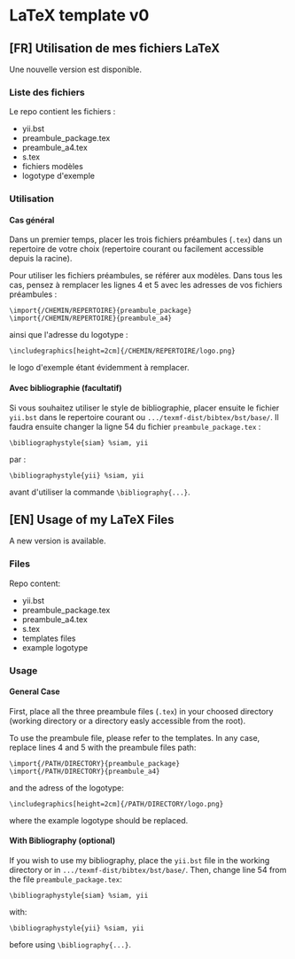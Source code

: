 # LaTeX template v0
## [FR] Utilisation de mes fichiers LaTeX

Une nouvelle version est disponible.

### Liste des fichiers

Le repo contient les fichiers :
- yii.bst
- preambule_package.tex
- preambule_a4.tex
- s.tex
- fichiers modèles
- logotype d'exemple

### Utilisation
#### Cas général

Dans un premier temps, placer les trois fichiers préambules (`.tex`) dans un repertoire de votre choix (repertoire courant ou facilement accessible depuis la racine).

Pour utiliser les fichiers préambules, se référer aux modèles. Dans tous les cas, pensez à remplacer les lignes 4 et 5 avec les adresses de vos fichiers préambules :
```
\import{/CHEMIN/REPERTOIRE}{preambule_package}
\import{/CHEMIN/REPERTOIRE}{preambule_a4}
```
ainsi que l'adresse du logotype :
```
\includegraphics[height=2cm]{/CHEMIN/REPERTOIRE/logo.png}
```
le logo d'exemple étant évidemment à remplacer.

#### Avec bibliographie (facultatif)

Si vous souhaitez utiliser le style de bibliographie, placer ensuite le fichier `yii.bst` dans le repertoire courant ou `.../texmf-dist/bibtex/bst/base/`. Il faudra ensuite changer la ligne 54 du fichier `preambule_package.tex` :
```
\bibliographystyle{siam} %siam, yii
```
par :
```
\bibliographystyle{yii} %siam, yii
```
avant d'utiliser la commande `\bibliography{...}`. 

## [EN] Usage of my LaTeX Files

A new version is available.

### Files

Repo content:
- yii.bst
- preambule_package.tex
- preambule_a4.tex
- s.tex
- templates files
- example logotype

### Usage
#### General Case

First, place all the three preambule files (`.tex`) in your choosed directory (working directory or a directory easly accessible from the root).

To use the preambule file, please refer to the templates. In any case, replace lines 4 and 5 with the preambule files path:
```
\import{/PATH/DIRECTORY}{preambule_package}
\import{/PATH/DIRECTORY}{preambule_a4}
```
and the adress of the logotype:
```
\includegraphics[height=2cm]{/PATH/DIRECTORY/logo.png}
```
where the example logotype should be replaced.

#### With Bibliography (optional)

If you wish to use my bibliography, place the  `yii.bst` file in the working directory or in  `.../texmf-dist/bibtex/bst/base/`. Then, change line 54 from the file `preambule_package.tex`:
```
\bibliographystyle{siam} %siam, yii
```
with:
```
\bibliographystyle{yii} %siam, yii
```
before using `\bibliography{...}`. 
